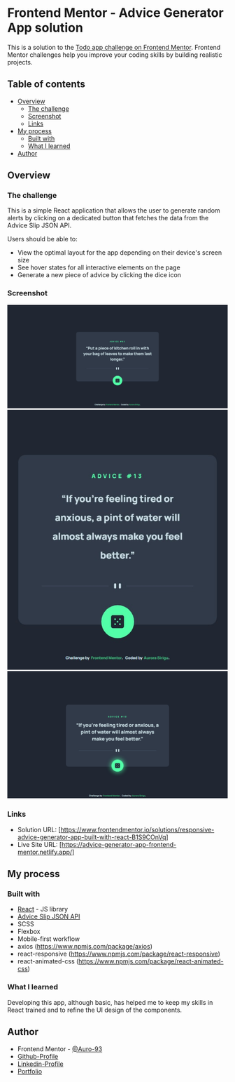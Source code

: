 # Frontend Mentor - Advice Generator App solution

This is a solution to the [Todo app challenge on Frontend Mentor](https://www.frontendmentor.io/challenges/advice-generator-app-QdUG-13db). Frontend Mentor challenges help you improve your coding skills by building realistic projects.

## Table of contents

- [Overview](#overview)
  - [The challenge](#the-challenge)
  - [Screenshot](#screenshot)
  - [Links](#links)
- [My process](#my-process)
  - [Built with](#built-with)
  - [What I learned](#what-i-learned)
- [Author](#author)

## Overview

### The challenge

This is a simple React application that allows the user to generate random alerts by clicking on a dedicated button that fetches the data from the Advice Slip JSON API.

Users should be able to:

- View the optimal layout for the app depending on their device's screen size
- See hover states for all interactive elements on the page
- Generate a new piece of advice by clicking the dice icon

### Screenshot

![](./public/screenshots/ui-desktop.jpg)
![](./public/screenshots/ui-mobile.jpg)
![](./public/screenshots/hover-state.png)

### Links

- Solution URL: [https://www.frontendmentor.io/solutions/responsive-advice-generator-app-built-with-react-B1S9COnVq]
- Live Site URL: [https://advice-generator-app-frontend-mentor.netlify.app/]

## My process

### Built with

- [React](https://reactjs.org/) - JS library
- [Advice Slip JSON API](https://api.adviceslip.com/)
- SCSS
- Flexbox
- Mobile-first workflow
- axios (https://www.npmjs.com/package/axios)
- react-responsive (https://www.npmjs.com/package/react-responsive)
- react-animated-css (https://www.npmjs.com/package/react-animated-css)

### What I learned

Developing this app, although basic, has helped me to keep my skills in React trained and to refine the UI design of the components.

## Author

- Frontend Mentor - [@Auro-93](https://www.frontendmentor.io/profile/Auro-93)
- [Github-Profile](https://github.com/Auro-93)
- [Linkedin-Profile](https://www.linkedin.com/in/aurora-sirigu-a001301b4/)
- [Portfolio](https://aurodev-web-developer-portfolio.netlify.app/)
